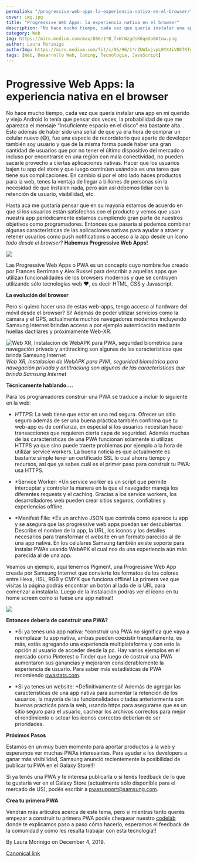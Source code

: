 ```yaml
---
permalink: "/progressive-web-apps-la-experiencia-nativa-en-el-browser/"
cover: img.jpg
title: "Progressive Web Apps: la experiencia nativa en el browser"
description: "No hace mucho tiempo, cada vez que quería instalar una app en mi querido y viejo Android lo tenía que pensar dos veces, la probabilidad de que me aparezca el mensaje “Insuficiente espacio en el disco” era bastante alta… Esto además de haber sido una señal de que ya era hora de comprar un celular nuevo (😅), fue una especie de recordatorio que aparte de developer también soy usuario y que de la misma forma puede haber una gran cantidad de usuarios que por no tener el último dispositivo del mercado o incluso por encontrarse en una región con mala conectividad, no pueden sacarle provecho a ciertas aplicaciones nativas. Hacer que los usuarios bajen tu app del store y que luego continúen usándola es una tarea que tiene sus complicaciones. En cambio si por el otro lado haces productos para la web, tenes la ventaja de llegar a billones de personas sin la necesidad de que instalen nada, pero aún asi debemos lidiar con la retención de usuario, visibilidad, etc."
category: Web
img: https://miro.medium.com/max/886/1*B_fxWrWzgdsK6qedoBAtnw.png
author: Laura Morinigo
authorImg: https://miro.medium.com/fit/c/96/96/1*rZUWIujvpL0YX4iV8KTKTg.jpeg
tags: [Web, Desarrollo Web, Coding, Tecnologia, JavaScript]
---
```


# Progressive Web Apps: la experiencia nativa en el browser

No hace mucho tiempo, cada vez que quería instalar una app en mi querido y viejo Android lo tenía que pensar dos veces, la probabilidad de que me aparezca el mensaje “Insuficiente espacio en el disco” era bastante alta… Esto además de haber sido una señal de que ya era hora de comprar un celular nuevo (😅), fue una especie de recordatorio que aparte de developer también soy usuario y que de la misma forma puede haber una gran cantidad de usuarios que por no tener el último dispositivo del mercado o incluso por encontrarse en una región con mala conectividad, no pueden sacarle provecho a ciertas aplicaciones nativas. Hacer que los usuarios bajen tu app del store y que luego continúen usándola es una tarea que tiene sus complicaciones. En cambio si por el otro lado haces productos para la web, tenes la ventaja de llegar a billones de personas sin la necesidad de que instalen nada, pero aún asi debemos lidiar con la retención de usuario, visibilidad, etc.

Hasta acá me gustaría pensar que en su mayoría estamos de acuerdo en que si los usuarios están satisfechos con el producto y vemos que usan nuestra app periódicamente estamos cumpliendo gran parte de nuestros objetivos como programadores. Entonces que pasaría si podemos combinar algunas características de las aplicaciones nativas para ayudar a atraer y retener usuarios como push notifications o acceso a la app desde un ícono *todo desde el browser*? **Habemus Progressive Web Apps!**

![](https://cdn-images-1.medium.com/max/2000/1*bLpfKRlT34ZpGkanf0-oyg.png)

Las Progressive Web Apps o PWA es un concepto cuyo nombre fue creado por Frances Berriman y Alex Russel para describir a aquellas apps que utilizan funcionalidades de los browsers modernos y que se contruyen utilizando sólo tecnologías web ❤, es decir HTML, CSS y Javascript.

**La evolución del browser**

Pero si quiero hacer una de estas web-apps, tengo acceso al hardware del móvil desde el browser? Sí! Además de poder utilizar servicios como la cámara y el GPS, actualmente muchos navegadores modernos incluyendo Samsung Internet brindan acceso a por ejemplo autenticación mediante huellas dactilares y próximamente Web-XR.

![Web XR, Instalacion de WebAPK para PWA, seguridad biométrica para navegación privada y antitracking son algunas de las caracteristicas que brinda Samsung Internet](https://cdn-images-1.medium.com/max/2122/1*aAxPuds6QgnFgr42BUQgOA.png)*Web XR, Instalacion de WebAPK para PWA, seguridad biométrica para navegación privada y antitracking son algunas de las caracteristicas que brinda Samsung Internet*

**Técnicamente hablando….**

Para los programadores construir una PWA se traduce a incluir lo siguiente en la web:

* *HTTPS*: La web tiene que estar en una red segura. Ofrecer un sitio seguro además de ser una buena práctica también confirma que tu web-app es de confianza, en especial si los usuarios necesitan hacer transacciones que requieren cierta capa de seguridad. Además muchas de las características de una PWA funcionan solamente si utilizas HTTPS ya que sino puede traerte problemas por ejemplo a la hora de utilizar service workers. La buena noticia es que actualmente es bastante simple tener un certificado SSL lo cual ahorra tiempo y recursos, así que ya sabes cuál es el primer paso para construir tu PWA: usa HTTPS.

* *Service Worker: *Un service worker es un script que permite interceptar y controlar la manera en la que el navegador maneja los diferentes requests y el caching. Gracias a los service workers, los desarrolladores web pueden crear sitios seguros, confiables y experiencias offline.

* *Manifest File: *Es un archivo JSON que controla como aparece tu app y se asegura que las progressive web apps puedan ser descubiertas. Describe el nombre de la app, la URL, los iconos y los detalles necesarios para transformar el website en un formato parecido al de una app nativa. En los celulares Samsung también existe soporte para instalar PWAs usando WebAPK el cual nos da una experiencia aún más parecida al de una app.

Veamos un ejemplo, aquí tenemos Pigment, una Progressive Web App creada por Samsung Internet que convierte los formatos de los colores entre Hexa, HSL, RGB y CMYK que funciona offline! La primera vez que visitas la página podrás encontrar un botón al lado de la URL para comenzar a instalarla. Luego de la instalación podrás ver el ícono en tu home screen como si fuese una app nativa!!

![](https://cdn-images-1.medium.com/max/2000/1*B_fxWrWzgdsK6qedoBAtnw.png)

**Entonces deber**í**a de construir una PWA?**

* *Si ya tenes una app nativa: *construir una PWA no significa que vaya a reemplazar tu app nativa, ambas pueden coexistir tranquilamente, es más, estás agregando una experiencia multiplataforma y con esto la opción al usuario de acceder desde la pc. Hay varios ejemplos en el mercado como Pinterest o Tinder que luego de costruir una PWA aumentaron sus ganancias y mejoraron considerablemente la experiencia de usuario. Para saber más estadísticas de PWA recomiendo [pwastats.com](https://www.pwastats.com/).

* *Si ya tenes un website: *Definitivamente sí! Además de agregar las características de una app nativa para aumentar la retención de los usuarios, la mayoría de las funcionalidades citadas anteriormente son buenas practicás para la web, usando https para asegurarse que es un sitio seguro para el usuario, cachear los archivos correctos para mejor el rendimiento o setear los íconos correctos deberían de ser prioridades.

**Próximos Pasos**

Estamos en un muy buen momento para aportar productos a la web y esperamos ver muchas PWAs interesantes. Para ayudar a los developers a ganar más visibilidad, Samsung anunció recientemente la posibilidad de publicar tu PWA en el Galaxy Store!!!

Si ya tenés una PWA y te interesa publicarla o si tenés feedback de lo que te gustaría ver en el Galaxy Store (actualmente sólo disponible para el mercado de US), podés escribir a [pwasupport@samsung.com](mailto:pwasupport@samsung.com).

**Crea tu primera PWA**

Vendrán más articulos acerca de este tema, pero si mientras tanto querés empezar a construir tu primera PWA podés chequear nuestro [codelab](https://glitch.com/~samsunginternet-pigment-starterkit) donde te explicamos paso a paso cómo hacerlo, esperamos el feedback de la comunidad y cómo les resulta trabajar con esta tecnología!!



By Laura Morinigo on December 4, 2019.

[Canonical link](https://medium.com/samsung-internet-dev/progressive-web-apps-la-experiencia-nativa-en-el-browser-9b17aa0196fb)

